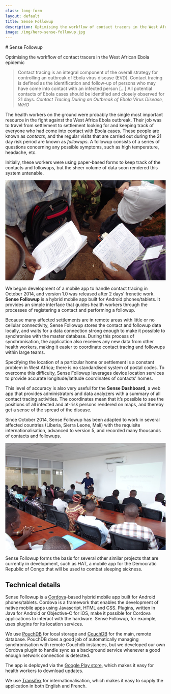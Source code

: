 ```yaml
---
class: long-form
layout: default
title: Sense Followup
description: Optimising the workflow of contact tracers in the West African Ebola epidemic
image: /img/hero-sense-followup.jpg
---
```


<section class="hero">
# Sense Followup

Optimising the workflow of contact tracers in the West African Ebola epidemic
</section>

> Contact tracing is an integral component of the overall strategy for controlling an outbreak of Ebola virus disease (EVD). Contact tracing is defined as the identification and follow-up of persons who may have come into contact with an infected person […] All potential contacts of Ebola cases should be identified and closely observed for 21 days. <cite>Contact Tracing During an Outbreak of Ebola Virus Disease, WHO</cite>

The health workers on the ground were probably the single most important resource in the fight against the West Africa Ebola outbreak.  Their job was to travel from settlement to settlement looking for and keeping track of everyone who had come into contact with Ebola cases. These people are known as *contacts*, and the regular visits that are carried out during the 21 day risk period are known as *followups*. A followup consists of a series of questions concerning any possible symptoms, such as high temperature, headache, etc.

Initially, these workers were using paper-based forms to keep track of the contacts and followups, but the sheer volume of data soon rendered this system untenable.

![Paper-based contact tracing](/img/sense-followup-paper.jpg)

We began development of a mobile app to handle contact tracing in October 2014, and version 1.0 was released after 2 days’ frenetic work. **Sense Followup** is a hybrid mobile app built for Android phones/tablets. It provides an simple interface that guides health workers through the processes of registering a contact and performing a followup.

Because many affected settlements are in remote areas with little or no cellular connectivity, Sense Followup stores the contact and followup data locally, and waits for a data connection strong enough to make it possible to synchronise with the master database. During this process of synchronisation, the application also receives any new data from other health workers, making it easier to coordinate contact tracing and followups within large teams.

Specifying the location of a particular home or settlement is a constant problem in West Africa; there is no standardised system of postal codes. To overcome this difficulty, Sense Followup leverages device location services to provide accurate longitude/latitude coordinates of contacts’ homes.

This level of accuracy is also very useful for the **Sense Dashboard**, a web app that provides administrators and data analyzers with a summary of all contact tracing activities. The coordinates mean that it’s possible to see the positions of all infected and at-risk persons rendered on maps, and thereby get a sense of the spread of the disease.

Since October 2014, Sense Followup has been adapted to work in several affected countries (Liberia, Sierra Leone, Mali) with the requisite internationalisation, advanced to version 5, and recorded many thousands of contacts and followups.

![Product Owner Nils Kaiser running a training session in Freetown, Sierra Leone](/img/sense-followup-training.jpg)

Sense Followup forms the basis for several other similar projects that are currently in development, such as HAT, a mobile app for the Democratic Republic of Congo that will be used to combat sleeping sickness.

## Technical details

Sense Followup is a [Cordova](https://cordova.apache.org/)-based hybrid mobile app built for Android phones/tablets. Cordova is a framework that enables the development of native mobile apps using Javascript, HTML and CSS. Plugins, written in Java for Android or Objective-C for iOS, make it possible for Cordova applications to interact with the hardware. Sense Followup, for example, uses plugins for its location services.

We use [PouchDB](http://pouchdb.com/) for local storage and [CouchDB](https://couchdb.apache.org/) for the main, remote database. PouchDB does a good job of automatically managing synchronisation with remote Couchdb instances, but we developed our own Cordova plugin to handle sync as a background service whenever a good enough network connection is detected.

The app is deployed via the [Google Play store](https://play.google.com/store/apps/details?id=com.ehealthafrica.lrsenseebola), which makes it easy for health workers to download updates.

We use [Transifex](https://www.transifex.com/) for internationalisation, which makes it easy to supply the application in both English and French.
